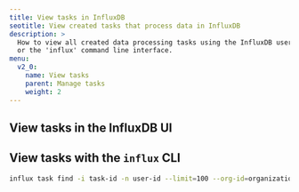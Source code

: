 ```yaml
---
title: View tasks in InfluxDB
seotitle: View created tasks that process data in InfluxDB
description: >
  How to view all created data processing tasks using the InfluxDB user interface
  or the 'influx' command line interface.
menu:
  v2_0:
    name: View tasks
    parent: Manage tasks
    weight: 2
---
```


## View tasks in the InfluxDB UI


## View tasks with the `influx` CLI

```sh
influx task find -i task-id -n user-id --limit=100 --org-id=organization-id
```
